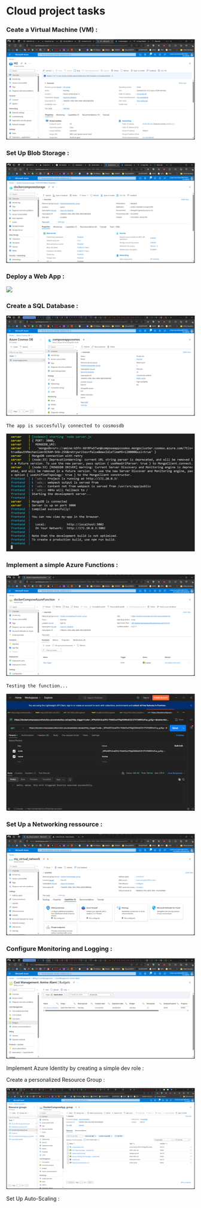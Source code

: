 # Cloud project tasks

### Ceate a Virtual Machine (VM) :

![](screenshots/H3%20vm.png)

### Set Up Blob Storage :

![](screenshots/Blob%20storage.png)

### Deploy a Web App :

![](screenshots/)

### Create a SQL Database :

![](screenshots/Cosmos%20DB.png)

`The app is succesfully connected to cosmosdb`

![](screenshots/connected%20to%20cosmosdb.png)

### Implement a simple Azure Functions :

![](screenshots/azure%20functions.png)

`Testing the function...`

![](screenshots/http%20trigger%20function.png)

### Set Up a Networking ressource :

![](screenshots/network%20resource.png)

### Configure Monitoring and Logging :

![](screenshots/Budget%20alert.png)

Implement Azure Identity by creating a simple dev role :



Create a personalized Resource Group :

![](screenshots/resource%20group.png)

Set Up Auto-Scaling :


